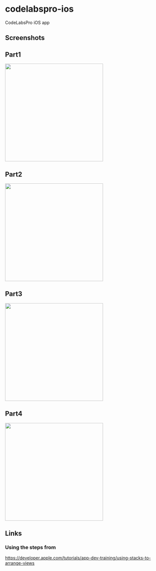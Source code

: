 # codelabspro-ios
CodeLabsPro iOS app

## Screenshots

## Part1 
<img src="https://raw.githubusercontent.com/codelabspro/codelabspro-ios/main/screenshots/codelabspro_swiftui_codelab_part1.png" width="320"/>

## Part2
<img src="https://raw.githubusercontent.com/codelabspro/codelabspro-ios/main/screenshots/codelabspro_swiftui_codelab_part2.png" width="320"/>

## Part3
<img src="https://raw.githubusercontent.com/codelabspro/codelabspro-ios/main/screenshots/codelabspro_swiftui_codelab_part3.png" width="320"/>

## Part4
<img src="https://raw.githubusercontent.com/codelabspro/codelabspro-ios/main/screenshots/codelabspro_swiftui_codelab_part4.png" width="320"/>

## Links

### Using the steps from 

https://developer.apple.com/tutorials/app-dev-training/using-stacks-to-arrange-views
